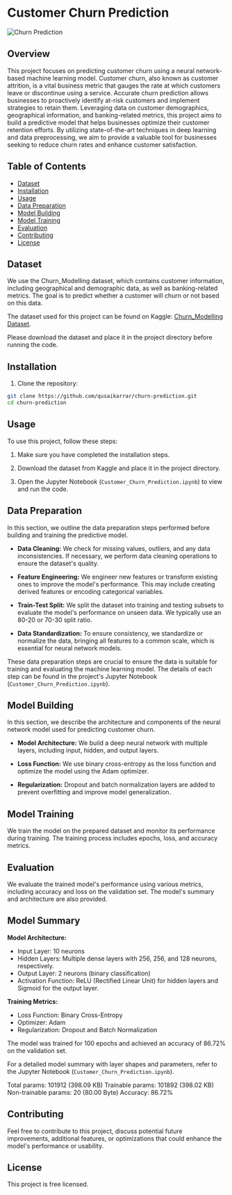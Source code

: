 # Customer Churn Prediction

![Churn Prediction](https://miro.medium.com/v2/resize:fit:844/1*MyKDLRda6yHGR_8kgVvckg.png)

## Overview

This project focuses on predicting customer churn using a neural network-based machine learning model. Customer churn, also known as customer attrition, is a vital business metric that gauges the rate at which customers leave or discontinue using a service. Accurate churn prediction allows businesses to proactively identify at-risk customers and implement strategies to retain them. Leveraging data on customer demographics, geographical information, and banking-related metrics, this project aims to build a predictive model that helps businesses optimize their customer retention efforts. By utilizing state-of-the-art techniques in deep learning and data preprocessing, we aim to provide a valuable tool for businesses seeking to reduce churn rates and enhance customer satisfaction.


## Table of Contents

- [Dataset](#dataset)
- [Installation](#installation)
- [Usage](#usage)
- [Data Preparation](#data-preparation)
- [Model Building](#model-building)
- [Model Training](#model-training)
- [Evaluation](#evaluation)
- [Contributing](#contributing)
- [License](#license)

## Dataset

We use the Churn_Modelling dataset, which contains customer information, including geographical and demographic data, as well as banking-related metrics. The goal is to predict whether a customer will churn or not based on this data.

The dataset used for this project can be found on Kaggle: [Churn_Modelling Dataset](https://www.kaggle.com/datasets/shubh0799/churn-modelling/data).

Please download the dataset and place it in the project directory before running the code.


## Installation

1. Clone the repository:

```bash
git clone https://github.com/qusaikarrar/churn-prediction.git
cd churn-prediction
```

## Usage

To use this project, follow these steps:

1. Make sure you have completed the installation steps.

2. Download the dataset from Kaggle and place it in the project directory.

3. Open the Jupyter Notebook (`Customer_Churn_Prediction.ipynb`) to view and run the code.

## Data Preparation

In this section, we outline the data preparation steps performed before building and training the predictive model.

- **Data Cleaning:** We check for missing values, outliers, and any data inconsistencies. If necessary, we perform data cleaning operations to ensure the dataset's quality.

- **Feature Engineering:** We engineer new features or transform existing ones to improve the model's performance. This may include creating derived features or encoding categorical variables.

- **Train-Test Split:** We split the dataset into training and testing subsets to evaluate the model's performance on unseen data. We typically use an 80-20 or 70-30 split ratio.

- **Data Standardization:** To ensure consistency, we standardize or normalize the data, bringing all features to a common scale, which is essential for neural network models.

These data preparation steps are crucial to ensure the data is suitable for training and evaluating the machine learning model. The details of each step can be found in the project's Jupyter Notebook (`Customer_Churn_Prediction.ipynb`).

## Model Building

In this section, we describe the architecture and components of the neural network model used for predicting customer churn.

- **Model Architecture:** We build a deep neural network with multiple layers, including input, hidden, and output layers.

- **Loss Function:** We use binary cross-entropy as the loss function and optimize the model using the Adam optimizer.

- **Regularization:** Dropout and batch normalization layers are added to prevent overfitting and improve model generalization.

## Model Training

We train the model on the prepared dataset and monitor its performance during training. The training process includes epochs, loss, and accuracy metrics.

## Evaluation

We evaluate the trained model's performance using various metrics, including accuracy and loss on the validation set. The model's summary and architecture are also provided.


## Model Summary


**Model Architecture:**
- Input Layer: 10 neurons
- Hidden Layers: Multiple dense layers with 256, 256, and 128 neurons, respectively.
- Output Layer: 2 neurons (binary classification)
- Activation Function: ReLU (Rectified Linear Unit) for hidden layers and Sigmoid for the output layer.

**Training Metrics:**
- Loss Function: Binary Cross-Entropy
- Optimizer: Adam
- Regularization: Dropout and Batch Normalization

The model was trained for 100 epochs and achieved an accuracy of 86.72% on the validation set.

For a detailed model summary with layer shapes and parameters, refer to the Jupyter Notebook (`Customer_Churn_Prediction.ipynb`).


Total params: 101912 (398.09 KB)
Trainable params: 101892 (398.02 KB)
Non-trainable params: 20 (80.00 Byte)
Accuracy: 86.72%


## Contributing
Feel free to contribute to this project, discuss potential future improvements, additional features, or optimizations that could enhance the model's performance or usability.

## License
This project is free licensed.



